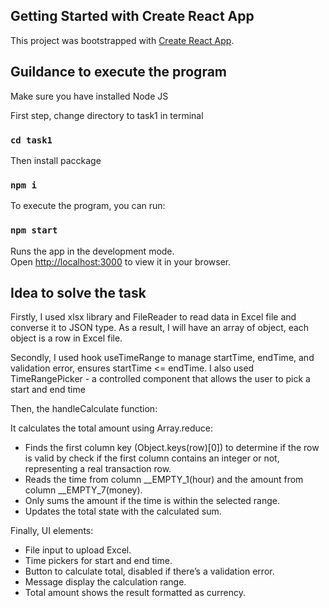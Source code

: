 ## Getting Started with Create React App

This project was bootstrapped with [Create React App](https://github.com/facebook/create-react-app).

## Guildance to execute the program

Make sure you have installed Node JS

First step, change directory to task1 in terminal

### `cd task1`

Then install pacckage

### `npm i`

To execute the program, you can run:

### `npm start`

Runs the app in the development mode.\
Open [http://localhost:3000](http://localhost:3000) to view it in your browser.

## Idea to solve the task

Firstly, I used xlsx library and FileReader to read data in Excel file and converse it to JSON type. As a result, I will have an array of object, each object is a row in Excel file.

Secondly, I used hook useTimeRange to manage startTime, endTime, and validation error, ensures startTime <= endTime. I also used TimeRangePicker - a controlled component that allows the user to pick a start and end time

Then, the handleCalculate function: 

It calculates the total amount using Array.reduce:
- Finds the first column key (Object.keys(row)[0]) to determine if the row is valid by check if the first column contains an integer or not, representing a real transaction row.
- Reads the time from column __EMPTY_1(hour) and the amount from column __EMPTY_7(money).
- Only sums the amount if the time is within the selected range.
- Updates the total state with the calculated sum.

Finally, UI elements: 

- File input to upload Excel.
- Time pickers for start and end time.
- Button to calculate total, disabled if there’s a validation error.
- Message display the calculation range.
- Total amount shows the result formatted as currency.

